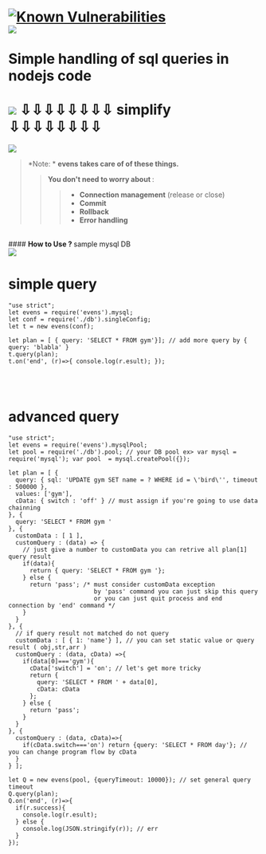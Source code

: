 <a href="https://snyk.io/test/github/xexi/evens"><img src="https://snyk.io/test/github/xexi/evens/badge.svg" alt="Known Vulnerabilities" data-canonical-src="https://snyk.io/test/github/xexi/evens" style="max-width:100%;"></a><br>
<img src="http://postfiles5.naver.net/MjAxNzAzMTVfMjMz/MDAxNDg5NTY4NjY0OTEw.NW1l-5VOppvl5pdxBfUnBJGv5bmnM7NM6sPoUr4fNQwg.c44oVld7u1gitW1YDpk-B9qGKrTKlkqSrfkjGpQyllYg.PNG.synth9/ev.PNG?type=w2"></img>
<br>
<br><b>Simple handling of sql queries in nodejs code</b>
<br><br>
<img src="http://postfiles16.naver.net/MjAxNzEwMTVfMTQ0/MDAxNTA4MDE5Nzg3NTUw.flwAWyTeSFo8dqq3rtpd_ubCECFDmnNNaB3174lvBB0g.LY5gvl-JfjaojhtsIWlvS3HRUnTjvIGE9seXarOoqaEg.JPEG.synth9/ori.JPG?type=w2"></img>
<b>⇩⇩⇩⇩⇩⇩⇩⇩ simplify ⇩⇩⇩⇩⇩⇩⇩⇩</b>
===================
<img src="http://postfiles13.naver.net/MjAxNzEwMTVfMjg4/MDAxNTA4MDE5ODMyOTE5.Rkwc3ftBAztDb1ZHPku9au6WLSnh6Yr_3foE1WiC4XAg.heV9EJpnWT5ic_kPC-EJ955uQWVjQs-7Dr5CJnzNTQgg.JPEG.synth9/ori2.JPG?type=w2"></img>
<br>
> *Note: * <b> evens takes care of of these things. </b>
>> <b>You don't need to worry about </b>:
>>> - **Connection management** (release or close)
>>> - **Commit**
>>> - **Rollback**
>>> - **Error handling**

<br>
#### <b>How to Use ? </b>
sample mysql DB
<br>
<img src="http://postfiles12.naver.net/MjAxNzAzMjJfNSAg/MDAxNDkwMTUwODY4MTQ4.Z5KxDrrNyRgB42XJMAkGEPAT88DD8nWrhaHgWWQdNQsg.g9mqlU1JUriax-jNoBElUIfiyVRiXgVSz7V0uj9dmU4g.PNG.synth9/dd.PNG?type=w2"></img>

# simple query
```
"use strict";
let evens = require('evens').mysql;
let conf = require('./db').singleConfig;
let t = new evens(conf);

let plan = [ { query: 'SELECT * FROM gym'}]; // add more query by { query: 'blabla' }
t.query(plan);
t.on('end', (r)=>{ console.log(r.esult); });
```
<br><br>

# advanced query
```
"use strict";
let evens = require('evens').mysqlPool;
let pool = require('./db').pool; // your DB pool ex> var mysql = require('mysql'); var pool  = mysql.createPool({});

let plan = [ {
  query: { sql: 'UPDATE gym SET name = ? WHERE id = \'bird\'', timeout : 500000 },
  values: ['gym'],
  cData: { switch : 'off' } // must assign if you're going to use data chainning
}, {
  query: 'SELECT * FROM gym '
}, {
  customData : [ 1 ],
  customQuery : (data) => {
    // just give a number to customData you can retrive all plan[1] query result 
    if(data){
      return { query: 'SELECT * FROM gym '};
    } else {
      return 'pass'; /* must consider customData exception 
                        by 'pass' command you can just skip this query
                        or you can just quit process and end connection by 'end' command */
    }
  }
}, {
  // if query result not matched do not query
  customData : [ { 1: 'name'} ], // you can set static value or query result ( obj,str,arr )
  customQuery : (data, cData) =>{
    if(data[0]==='gym'){
      cData['switch'] = 'on'; // let's get more tricky
      return {
        query: 'SELECT * FROM ' + data[0],
        cData: cData 
      };
    } else {
      return 'pass'; 
    }
  }
}, {
  customQuery : (data, cData)=>{
    if(cData.switch==='on') return {query: 'SELECT * FROM day'}; // you can change program flow by cData   
  }
} ];

let Q = new evens(pool, {queryTimeout: 10000}); // set general query timeout
Q.query(plan);
Q.on('end', (r)=>{
  if(r.success){
    console.log(r.esult);    
  } else {
    console.log(JSON.stringify(r)); // err
  }
});
```
 